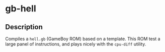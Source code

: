 # gb-hell

## Description

Compiles a `hell.gb` (GameBoy ROM) based on a template. This ROM test a large panel of instructions, and plays nicely with the `cpu-diff` utility.
